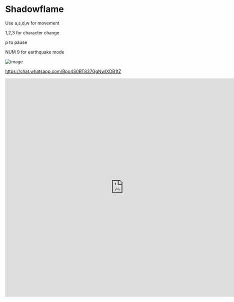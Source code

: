 # Shadowflame
Use a,s,d,w for movement

1,2,3 for character change

p to pause

NUM 9 for earthquake mode

![image](https://user-images.githubusercontent.com/71089270/113464478-a5c10500-9435-11eb-8d97-daed8243eb51.png)

https://chat.whatsapp.com/Bpo4S0BT837GgNwIXDB1tZ

<div>
	<iframe height="700px" width=150%" src="https://replit.com/@prateeknair10/Shadowflame?lite=1&outputonly=1 " scrolling="no" frameborder="no" allowtransparency="true" allowfullscreen="true" sandbox="allow-forms allow-pointer-lock allow-popups allow-same-origin allow-scripts allow-modals"></iframe>
	</div>
